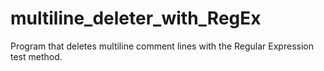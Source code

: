 # multiline_deleter_with_RegEx
Program that deletes multiline comment lines with the Regular Expression test method.
